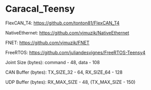 # Caracal_Teensy

FlexCAN_T4: https://github.com/tonton81/FlexCAN_T4

NativeEthernet: https://github.com/vjmuzik/NativeEthernet

FNET: https://github.com/vjmuzik/FNET

FreeRTOS: https://github.com/juliandesvignes/FreeRTOS-Teensy4



Joint Size (bytes): command - 48, data - 108

CAN Buffer (bytes): TX_SIZE_32 - 64, RX_SIZE_64 - 128

UDP Buffer (bytes): RX_MAX_SIZE - 48, (TX_MAX_SIZE - 150)

